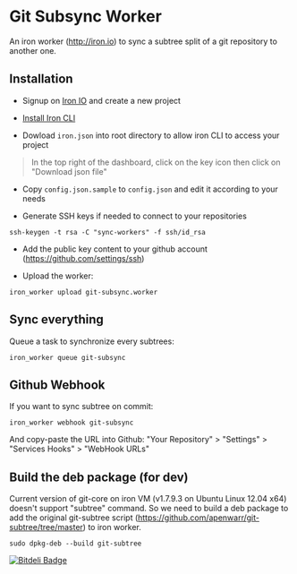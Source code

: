 Git Subsync Worker
==================

An iron worker (http://iron.io) to sync a subtree split of a git repository to another one.

Installation
------------

* Signup on [Iron IO](http://iron.io) and create a new project

* [Install Iron CLI](http://dev.iron.io/worker/reference/cli/#installing)

* Dowload `iron.json` into root directory to allow iron CLI to access your project

> In the top right of the dashboard, click on the key icon then click on "Download json file"

* Copy `config.json.sample` to `config.json` and edit it according to your needs

* Generate SSH keys if needed to connect to your repositories

```
ssh-keygen -t rsa -C "sync-workers" -f ssh/id_rsa
```

* Add the public key content to your github account (https://github.com/settings/ssh)

* Upload the worker:

```
iron_worker upload git-subsync.worker
```

Sync everything
---------------

Queue a task to synchronize every subtrees:

    iron_worker queue git-subsync

Github Webhook
--------------

If you want to sync subtree on commit:

    iron_worker webhook git-subsync

And copy-paste the URL into Github: "Your Repository" > "Settings" > "Services Hooks" > "WebHook URLs"


Build the deb package (for dev)
-------------------------------

Current version of git-core on iron VM (v1.7.9.3 on Ubuntu Linux 12.04 x64) doesn't support "subtree" command.
So we need to build a deb package to add the original git-subtree script (https://github.com/apenwarr/git-subtree/tree/master) to iron worker.

    sudo dpkg-deb --build git-subtree



[![Bitdeli Badge](https://d2weczhvl823v0.cloudfront.net/pitpit/git-subsync-worker/trend.png)](https://bitdeli.com/free "Bitdeli Badge")

